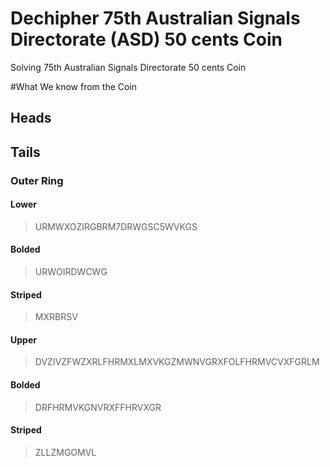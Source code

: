 # Dechipher 75th Australian Signals Directorate (ASD) 50 cents Coin
Solving 75th Australian Signals Directorate 50 cents Coin

#What We know from the Coin

## Heads




## Tails
### Outer Ring
#### Lower
> URMWXOZIRGBRM7DRWGSC5WVKGS

#### Bolded
> URWOIRDWCWG

#### Striped
> MXRBRSV

#### Upper
> DVZIVZFWZXRLFHRMXLMXVKGZMWNVGRXFOLFHRMVCVXFGRLM

#### Bolded
> DRFHRMVKGNVRXFFHRVXGR

#### Striped
> ZLLZMGOMVL


